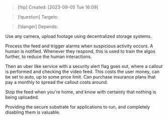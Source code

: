 
>[!tip] Created: [2023-09-05 Tue 16:09]

>[!question] Targets: 

>[!danger] Depends: 

Use any camera, upload footage using decentralized storage systems.

Process the feed and trigger alarms when suspicious activity occurs.  A human is notified.  Whenever they respond, this is used to train the algos further, to reduce the human interactions.

Then an uber like service with a security alert flag goes out, where a callout is performed and checking the video feed.  This costs the user money, can be set to auto, up to some price limit.  Can purchase insurance plans that pay a monthly to spread the callout costs around.

Stop the feed when you're home, and know with certainty that nothing is being uploaded.

Providing the secure substrate for applications to run, and completely disabling them is valuable.